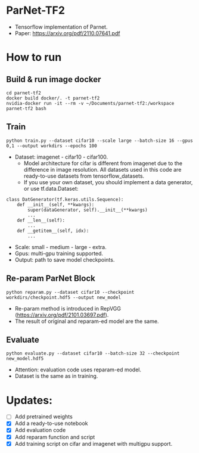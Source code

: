 # ParNet-TF2
- Tensorflow implementation of Parnet.
- Paper: https://arxiv.org/pdf/2110.07641.pdf

# How to run
## Build & run image docker
```
cd parnet-tf2
docker build docker/. -t parnet-tf2
nvidia-docker run -it --rm -v ~/Documents/parnet-tf2:/workspace parnet-tf2 bash
```

## Train
```
python train.py --dataset cifar10 --scale large --batch-size 16 --gpus 0,1 --output workdirs --epochs 100
```
- Dataset: imagenet - cifar10 - cifar100.
    - Model architecture for cifar is different from imagenet due to the difference in image resolution. All datasets used in this code are ready-to-use datasets from tensorflow_datasets.
    - If you use your own dataset, you should implement a data generator, or use tf.data.Dataset:
```
class DatGenerator(tf.keras.utils.Sequence):
    def __init__(self, **kwargs):
        super(dataGenerator, self).__init__(**kwargs)
        ...
    def __len__(self):
        ...
    def __getitem__(self, idx):
        ...
```
- Scale: small - medium - large - extra.
- Gpus: multi-gpu training supported.
- Output: path to save model checkpoints.
## Re-param ParNet Block
```
python reparam.py --dataset cifar10 --checkpoint workdirs/checkpoint.hdf5 --output new_model
```
- Re-param method is introduced in RepVGG (https://arxiv.org/pdf/2101.03697.pdf).
- The result of original and reparam-ed model are the same.
## Evaluate
```
python evaluate.py --dataset cifar10 --batch-size 32 --checkpoint new_model.hdf5
```
- Attention: evaluation code uses reparam-ed model.
- Dataset is the same as in training.


# Updates:
- [ ] Add pretrained weights
- [x] Add a ready-to-use notebook
- [x] Add evaluation code
- [x] Add reparam function and script
- [x] Add training script on cifar and imagenet with multigpu support.